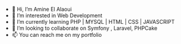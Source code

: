 - 👋 Hi, I’m Amine El Alaoui
- 👀 I’m interested in Web Development
- 🌱 I’m currently learning PHP | MYSQL | HTML | CSS | JAVASCRIPT
- 💞️ I’m looking to collaborate on Symfony , Laravel, PHPCake
- 📫 You can reach me on my portfolio

<!---
alaouist/alaouist is a ✨ special ✨ repository because its `README.md` (this file) appears on your GitHub profile.
You can click the Preview link to take a look at your changes.
--->
